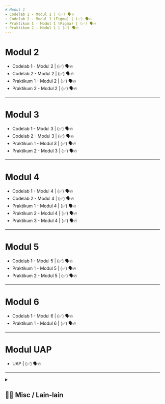 ```yaml
---
# Modul 1
- Codelab 1 - Modul 1 | (✅) 🗣️🔥
- Codelab 2 - Modul 1 (Figma) | (✅) 🗣️🔥
- Praktikum 1 - Modul 1 (Figma) | (✅) 🗣️🔥
- Praktikum 2 - Modul 1 | (✅) 🗣️🔥
---
```

# Modul 2
- Codelab 1 - Modul 2 | (✅) 🗣️🔥
- Codelab 2 - Modul 2 | (✅) 🗣️🔥
- Praktikum 1 - Modul 2 | (✅) 🗣️🔥
- Praktikum 2 - Modul 2 | (✅) 🗣️🔥
---
# Modul 3
- Codelab 1 - Modul 3 | (✅) 🗣️🔥
- Codelab 2 - Modul 3 | (✅) 🗣️🔥
- Praktikum 1 - Modul 3 | (✅) 🗣️🔥
- Praktikum 2 - Modul 3 | (✅) 🗣️🔥
---
# Modul 4
- Codelab 1 - Modul 4 | (✅) 🗣️🔥
- Codelab 2 - Modul 4 | (✅) 🗣️🔥
- Praktikum 1 - Modul 4 | (✅) 🗣️🔥
- Praktikum 2 - Modul 4 | (✅) 🗣️🔥
- Praktikum 3 - Modul 4 | (✅) 🗣️🔥
---
# Modul 5
- Codelab 1 - Modul 5 | (✅) 🗣️🔥
- Praktikum 1 - Modul 5 | (✅) 🗣️🔥
- Praktikum 2 - Modul 5 | (✅) 🗣️🔥
---
# Modul 6
- Codelab 1 - Modul 6 | (✅) 🗣️🔥
- Praktikum 1 - Modul 6 | (✅) 🗣️🔥
---
# Modul UAP
- UAP | (✅) 🗣️🔥

---
<details> 
  <summary>
  <h2> ⛓️‍💥 Misc / Lain-lain</h2> 
  </summary>

<p>
<div align="center">
<h3>
  🗣️ Powered By:
</h3>
<img src="https://awesome-svg.vercel.app/card/card_2?name=NightRunners02&summary=Newbie%20Developer&style=nameColor:rgba(223,255,0,1);summaryColor:rgba(57,255,20,1);backgroundColor:rgba(0,0,0,1);" />

---
<h3>
  🌠 Starred:
</h3>
  
[![Stargazers repo roster for @NightRunners02/](https://reporoster.com/stars/NightRunners02/Pemrograman-Web_Codelab-Praktikum_Modul1-6_Khairy)](https://github.com/NightRunners02/Pemrograman-Web_Codelab-Praktikum_Modul1-6_Khairy/stargazers)

---
<h3>
  🪐 Forked:
</h3>

[![Forkers repo roster for @NightRunners02/](https://reporoster.com/forks/NightRunners02/Pemrograman-Web_Codelab-Praktikum_Modul1-6_Khairy)](https://github.com/NightRunners02/Pemrograman-Web_Codelab-Praktikum_Modul1-6_Khairy/network/members)

---
<h3>
  💫 Star History:
</h3>

[![Star History Chart](https://api.star-history.com/svg?repos=NightRunners02/Pemrograman-Web_Codelab-Praktikum_Modul1-6_Khairy&type=Date)](https://star-history.com/#NightRunners02/Pemrograman-Web_Codelab-Praktikum_Modul1-6_Khairy&Date)

</p>
</div>
</details>

